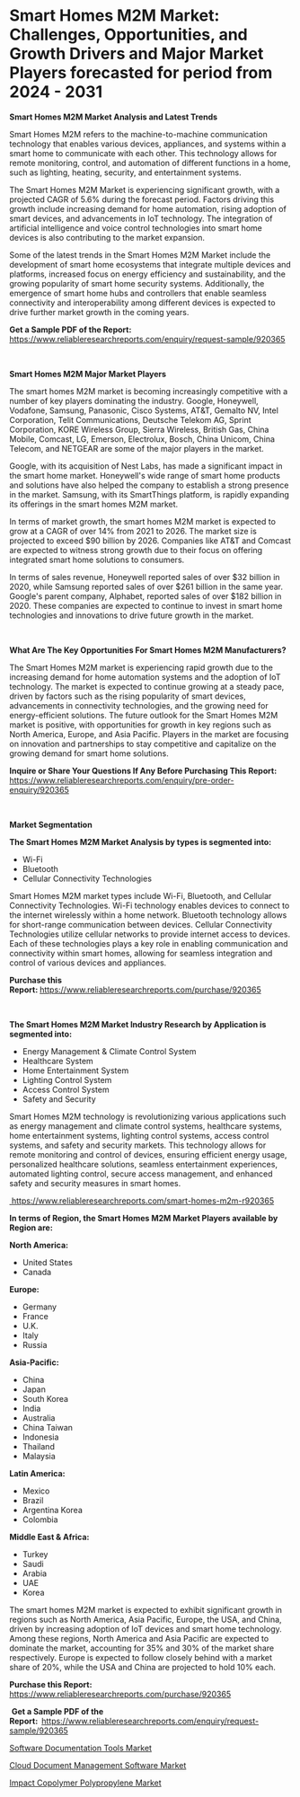 <p><h1>Smart Homes M2M Market: Challenges, Opportunities, and Growth Drivers and Major Market Players forecasted for period from 2024 - 2031</h1></p><p><strong>Smart Homes M2M Market Analysis and Latest Trends</strong></p>
<p><p>Smart Homes M2M refers to the machine-to-machine communication technology that enables various devices, appliances, and systems within a smart home to communicate with each other. This technology allows for remote monitoring, control, and automation of different functions in a home, such as lighting, heating, security, and entertainment systems.</p><p>The Smart Homes M2M Market is experiencing significant growth, with a projected CAGR of 5.6% during the forecast period. Factors driving this growth include increasing demand for home automation, rising adoption of smart devices, and advancements in IoT technology. The integration of artificial intelligence and voice control technologies into smart home devices is also contributing to the market expansion.</p><p>Some of the latest trends in the Smart Homes M2M Market include the development of smart home ecosystems that integrate multiple devices and platforms, increased focus on energy efficiency and sustainability, and the growing popularity of smart home security systems. Additionally, the emergence of smart home hubs and controllers that enable seamless connectivity and interoperability among different devices is expected to drive further market growth in the coming years.</p></p>
<p><strong>Get a Sample PDF of the Report:&nbsp;</strong> <a href="https://www.reliableresearchreports.com/enquiry/request-sample/920365">https://www.reliableresearchreports.com/enquiry/request-sample/920365</a></p>
<p>&nbsp;</p>
<p><strong>Smart Homes M2M Major Market Players</strong></p>
<p><p>The smart homes M2M market is becoming increasingly competitive with a number of key players dominating the industry. Google, Honeywell, Vodafone, Samsung, Panasonic, Cisco Systems, AT&T, Gemalto NV, Intel Corporation, Telit Communications, Deutsche Telekom AG, Sprint Corporation, KORE Wireless Group, Sierra Wireless, British Gas, China Mobile, Comcast, LG, Emerson, Electrolux, Bosch, China Unicom, China Telecom, and NETGEAR are some of the major players in the market.</p><p>Google, with its acquisition of Nest Labs, has made a significant impact in the smart home market. Honeywell's wide range of smart home products and solutions have also helped the company to establish a strong presence in the market. Samsung, with its SmartThings platform, is rapidly expanding its offerings in the smart homes M2M market.</p><p>In terms of market growth, the smart homes M2M market is expected to grow at a CAGR of over 14% from 2021 to 2026. The market size is projected to exceed $90 billion by 2026. Companies like AT&T and Comcast are expected to witness strong growth due to their focus on offering integrated smart home solutions to consumers.</p><p>In terms of sales revenue, Honeywell reported sales of over $32 billion in 2020, while Samsung reported sales of over $261 billion in the same year. Google's parent company, Alphabet, reported sales of over $182 billion in 2020. These companies are expected to continue to invest in smart home technologies and innovations to drive future growth in the market.</p></p>
<p>&nbsp;</p>
<p><strong>What Are The Key Opportunities For Smart Homes M2M Manufacturers?</strong></p>
<p><p>The Smart Homes M2M market is experiencing rapid growth due to the increasing demand for home automation systems and the adoption of IoT technology. The market is expected to continue growing at a steady pace, driven by factors such as the rising popularity of smart devices, advancements in connectivity technologies, and the growing need for energy-efficient solutions. The future outlook for the Smart Homes M2M market is positive, with opportunities for growth in key regions such as North America, Europe, and Asia Pacific. Players in the market are focusing on innovation and partnerships to stay competitive and capitalize on the growing demand for smart home solutions.</p></p>
<p><strong>Inquire or Share Your Questions If Any Before Purchasing This Report:</strong> <a href="https://www.reliableresearchreports.com/enquiry/pre-order-enquiry/920365">https://www.reliableresearchreports.com/enquiry/pre-order-enquiry/920365</a></p>
<p>&nbsp;</p>
<p><strong>Market Segmentation</strong></p>
<p><strong>The Smart Homes M2M Market Analysis by types is segmented into:</strong></p>
<p><ul><li>Wi-Fi</li><li>Bluetooth</li><li>Cellular Connectivity Technologies</li></ul></p>
<p><p>Smart Homes M2M market types include Wi-Fi, Bluetooth, and Cellular Connectivity Technologies. Wi-Fi technology enables devices to connect to the internet wirelessly within a home network. Bluetooth technology allows for short-range communication between devices. Cellular Connectivity Technologies utilize cellular networks to provide internet access to devices. Each of these technologies plays a key role in enabling communication and connectivity within smart homes, allowing for seamless integration and control of various devices and appliances.</p></p>
<p><strong>Purchase this Report:&nbsp;</strong><a href="https://www.reliableresearchreports.com/purchase/920365">https://www.reliableresearchreports.com/purchase/920365</a></p>
<p>&nbsp;</p>
<p><strong>The Smart Homes M2M Market Industry Research by Application is segmented into:</strong></p>
<p><ul><li>Energy Management & Climate Control System</li><li>Healthcare System</li><li>Home Entertainment System</li><li>Lighting Control System</li><li>Access Control System</li><li>Safety and Security</li></ul></p>
<p><p>Smart Homes M2M technology is revolutionizing various applications such as energy management and climate control systems, healthcare systems, home entertainment systems, lighting control systems, access control systems, and safety and security markets. This technology allows for remote monitoring and control of devices, ensuring efficient energy usage, personalized healthcare solutions, seamless entertainment experiences, automated lighting control, secure access management, and enhanced safety and security measures in smart homes.</p></p>
<p><a href="https://www.reliableresearchreports.com/smart-homes-m2m-r920365">&nbsp;https://www.reliableresearchreports.com/smart-homes-m2m-r920365</a></p>
<p><strong>In terms of Region, the Smart Homes M2M Market Players available by Region are:</strong></p>
<p>
    <p> <strong> North America: </strong>
        <ul>
            <li>United States</li>
            <li>Canada</li>
        </ul>
        </p> 
    <p> <strong> Europe: </strong>
        <ul>
            <li>Germany</li>
            <li>France</li>
            <li>U.K.</li>
            <li>Italy</li>
            <li>Russia</li>
        </ul>
        </p> 
    <p> <strong> Asia-Pacific: </strong>
        <ul>
            <li>China</li>
            <li>Japan</li>
            <li>South Korea</li>
            <li>India</li>
            <li>Australia</li>
            <li>China Taiwan</li>
            <li>Indonesia</li>
            <li>Thailand</li>
            <li>Malaysia</li>
        </ul>
        </p> 
    <p> <strong> Latin America: </strong>
        <ul>
            <li>Mexico</li>
            <li>Brazil</li>
            <li>Argentina Korea</li>
            <li>Colombia</li>
        </ul>
        </p> 
    <p> <strong> Middle East & Africa: </strong>
        <ul>
            <li>Turkey</li>
            <li>Saudi</li>
            <li>Arabia</li>
            <li>UAE</li>
            <li>Korea</li>
        </ul>
    </p>
    </p>
<p><p>The smart homes M2M market is expected to exhibit significant growth in regions such as North America, Asia Pacific, Europe, the USA, and China, driven by increasing adoption of IoT devices and smart home technology. Among these regions, North America and Asia Pacific are expected to dominate the market, accounting for 35% and 30% of the market share respectively. Europe is expected to follow closely behind with a market share of 20%, while the USA and China are projected to hold 10% each.</p></p>
<p><strong>Purchase this Report: </strong><a href="https://www.reliableresearchreports.com/purchase/920365">https://www.reliableresearchreports.com/purchase/920365</a></p>
<p>&nbsp;<strong>Get a Sample PDF of the Report:&nbsp;&nbsp;</strong><a href="https://www.reliableresearchreports.com/enquiry/request-sample/920365">https://www.reliableresearchreports.com/enquiry/request-sample/920365</a></p>
<p><strong></strong></p>
<p><p><a href="https://www.linkedin.com/pulse/software-documentation-tools-market-growth-outlook-from-rbiue?trackingId=lpIHVDjmZe0qKG04aa30nw%3D%3D">Software Documentation Tools Market</a></p><p><a href="https://www.linkedin.com/pulse/deep-dive-cloud-document-management-software-market-itstrends-bejte?trackingId=5l6q%2F1OdL1k1MwnBR5LYiQ%3D%3D">Cloud Document Management Software Market</a></p><p><a href="https://www.linkedin.com/pulse/impact-copolymer-polypropylene-market-share-size-trends-kuore?trackingId=1VMhr%2FB333LIFvk%2BAIaLiw%3D%3D">Impact Copolymer Polypropylene Market</a></p></p>